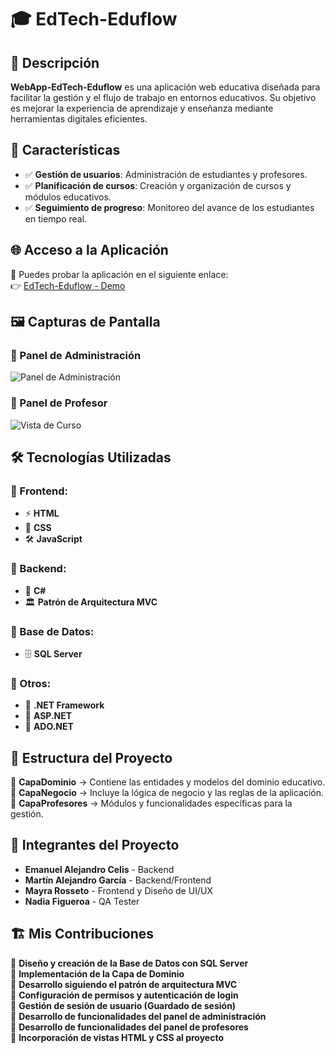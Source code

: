 # 🎓 EdTech-Eduflow

## 📌 Descripción

**WebApp-EdTech-Eduflow** es una aplicación web educativa diseñada para facilitar la gestión y el flujo de trabajo en entornos educativos. Su objetivo es mejorar la experiencia de aprendizaje y enseñanza mediante herramientas digitales eficientes.

## 🚀 Características

- ✅ **Gestión de usuarios**: Administración de estudiantes y profesores.  
- ✅ **Planificación de cursos**: Creación y organización de cursos y módulos educativos.  
- ✅ **Seguimiento de progreso**: Monitoreo del avance de los estudiantes en tiempo real.  

## 🌐 Acceso a la Aplicación

🔗 Puedes probar la aplicación en el siguiente enlace:  
👉 [EdTech-Eduflow - Demo](https://www.eduflow.somee.com)  

## 🖼️ Capturas de Pantalla

### 📌 Panel de Administración
![Panel de Administración](https://github.com/user-attachments/assets/3d5515d1-8a5b-4caf-af4d-3a1b90a24fcf)

### 📌 Panel de Profesor
![Vista de Curso](https://github.com/user-attachments/assets/d5b9a9d7-2b0e-48bd-8182-9e7ecd6b873d)

## 🛠️ Tecnologías Utilizadas

### 📌 Frontend:
- ⚡ **HTML**  
- 🎨 **CSS**  
- 🛠️ **JavaScript**  

### 📌 Backend:
- 🔹 **C#**  
- 🏛 **Patrón de Arquitectura MVC**  

### 📌 Base de Datos:
- 🗄️ **SQL Server**  

### 📌 Otros:
- 🔷 **.NET Framework**  
- 🔷 **ASP.NET**  
- 🔷 **ADO.NET**  

## 📂 Estructura del Proyecto

📁 **CapaDominio** → Contiene las entidades y modelos del dominio educativo.  
📁 **CapaNegocio** → Incluye la lógica de negocio y las reglas de la aplicación.  
📁 **CapaProfesores** → Módulos y funcionalidades específicas para la gestión.  

## 👥 Integrantes del Proyecto

- **Emanuel Alejandro Celis** - Backend 
- **Martín Alejandro García** - Backend/Frontend
- **Mayra Rosseto** - Frontend y Diseño de UI/UX  
- **Nadia Figueroa** - QA Tester

## 🏗️ Mis Contribuciones

🎯 **Diseño y creación de la Base de Datos con SQL Server**  
🎯 **Implementación de la Capa de Dominio**  
🎯 **Desarrollo siguiendo el patrón de arquitectura MVC**  
🎯 **Configuración de permisos y autenticación de login**  
🎯 **Gestión de sesión de usuario (Guardado de sesión)**  
🎯 **Desarrollo de funcionalidades del panel de administración**  
🎯 **Desarrollo de funcionalidades del panel de profesores**  
🎯 **Incorporación de vistas HTML y CSS al proyecto**  
